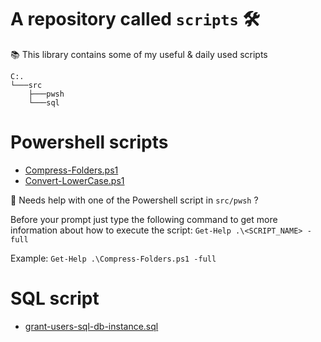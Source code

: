# A repository called `scripts` 🛠 

📚 This library contains some of my useful &amp; daily used scripts

````
C:.
└───src
    ├───pwsh
    └───sql
````

# Powershell scripts

- [Compress-Folders.ps1](https://github.com/najx/scripts/blob/master/src/pwsh/Compress-Folders.ps1)
- [Convert-LowerCase.ps1](https://github.com/najx/scripts/blob/master/src/pwsh/Convert-LowerCase.ps1)

🤔 Needs help with one of the Powershell script in `src/pwsh` ?

Before your prompt just type the following command to get more information about how to execute the script: `Get-Help .\<SCRIPT_NAME> -full`

Example: `Get-Help .\Compress-Folders.ps1 -full`

# SQL script

- [grant-users-sql-db-instance.sql](https://github.com/najx/scripts/blob/master/src/sql/grant-users-sql-db-instance.sql)
